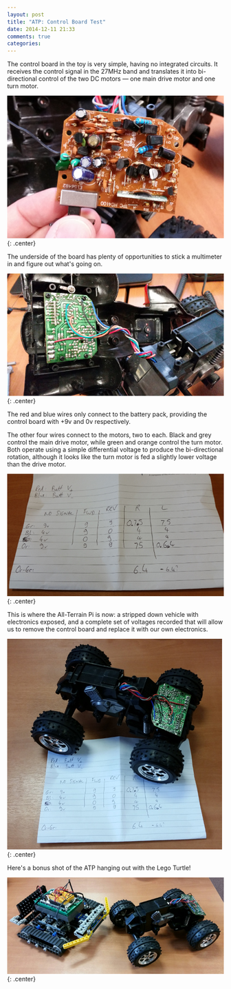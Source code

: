 ```yaml
---
layout: post
title: "ATP: Control Board Test"
date: 2014-12-11 21:33
comments: true
categories: 
---
```


The control board in the toy is very simple, having no integrated circuits. It receives the control signal in the 27MHz band and translates it into bi-directional control of the two DC motors &mdash; one main drive motor and one turn motor.

![](/atp/4.jpg){: .center}

The underside of the board has plenty of opportunities to stick a multimeter in and figure out what's going on.

![](/atp/3.jpg){: .center}

The red and blue wires only connect to the battery pack, providing the control board with +9v and 0v respectively.

The other four wires connect to the motors, two to each. Black and grey control the main drive motor, while green and orange control the turn motor. Both operate using a simple differential voltage to produce the bi-directional rotation, although it looks like the turn motor is fed a slightly lower voltage than the drive motor.

![](/atp/17.jpg){: .center}

This is where the All-Terrain Pi is now: a stripped down vehicle with electronics exposed, and a complete set of voltages recorded that will allow us to remove the control board and replace it with our own electronics.

![](/atp/18.jpg){: .center}

Here's a bonus shot of the ATP hanging out with the Lego Turtle!

![](/atp/19.jpg){: .center}